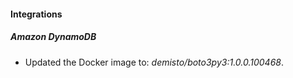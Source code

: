 
#### Integrations

##### Amazon DynamoDB

- Updated the Docker image to: *demisto/boto3py3:1.0.0.100468*.
